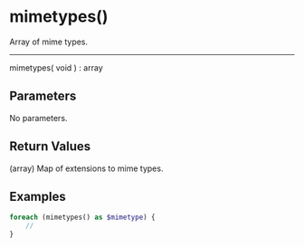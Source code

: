 # mimetypes()

Array of mime types.

---

mimetypes( void ) : array

## Parameters

No parameters.

## Return Values

(array) Map of extensions to mime types.

## Examples

```php
foreach (mimetypes() as $mimetype) {
    //
}
```
